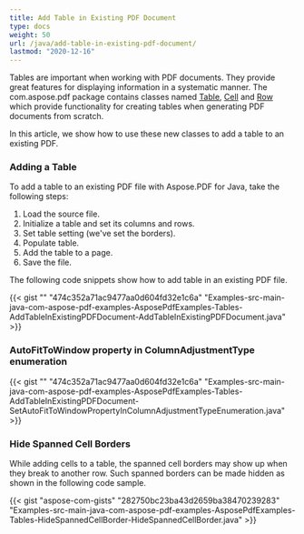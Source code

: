 ```yaml
---
title: Add Table in Existing PDF Document
type: docs
weight: 50
url: /java/add-table-in-existing-pdf-document/
lastmod: "2020-12-16"
---
```


Tables are important when working with PDF documents. They provide great features for displaying information in a systematic manner. The com.aspose.pdf package contains classes named [Table](http://www.aspose.com/api/java/pdf/com.aspose.pdf/classes/Table), [Cell](http://www.aspose.com/api/java/pdf/com.aspose.pdf/classes/Cell) and [Row](http://www.aspose.com/api/java/pdf/com.aspose.pdf/classes/Row) which provide functionality for creating tables when generating PDF documents from scratch.

In this article, we show how to use these new classes to add a table to an existing PDF.
### **Adding a Table**
To add a table to an existing PDF file with Aspose.PDF for Java, take the following steps:

1. Load the source file.
1. Initialize a table and set its columns and rows.
1. Set table setting (we've set the borders).
1. Populate table.
1. Add the table to a page.
1. Save the file.

The following code snippets show how to add table in an existing PDF file.

{{< gist "" "474c352a71ac9477aa0d604fd32e1c6a" "Examples-src-main-java-com-aspose-pdf-examples-AsposePdfExamples-Tables-AddTableInExistingPDFDocument-AddTableInExistingPDFDocument.java" >}}
### **AutoFitToWindow property in ColumnAdjustmentType enumeration**
{{< gist "" "474c352a71ac9477aa0d604fd32e1c6a" "Examples-src-main-java-com-aspose-pdf-examples-AsposePdfExamples-Tables-AddTableInExistingPDFDocument-SetAutoFitToWindowPropertyInColumnAdjustmentTypeEnumeration.java" >}}
### **Hide Spanned Cell Borders**
While adding cells to a table, the spanned cell borders may show up when they break to another row. Such spanned borders can be made hidden as shown in the following code sample.

{{< gist "aspose-com-gists" "282750bc23ba43d2659ba38470239283" "Examples-src-main-java-com-aspose-pdf-examples-AsposePdfExamples-Tables-HideSpannedCellBorder-HideSpannedCellBorder.java" >}}
